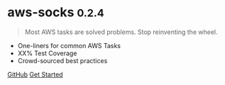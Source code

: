 <!-- _coverpage.md -->

# aws-socks <small>0.2.4</small>

> Most AWS tasks are solved problems. Stop reinventing the wheel.

- One-liners for common AWS Tasks
- XX% Test Coverage
- Crowd-sourced best practices

[GitHub](https://github.com/devenjarvis/aws-socks/)
[Get Started](#aws-socks)